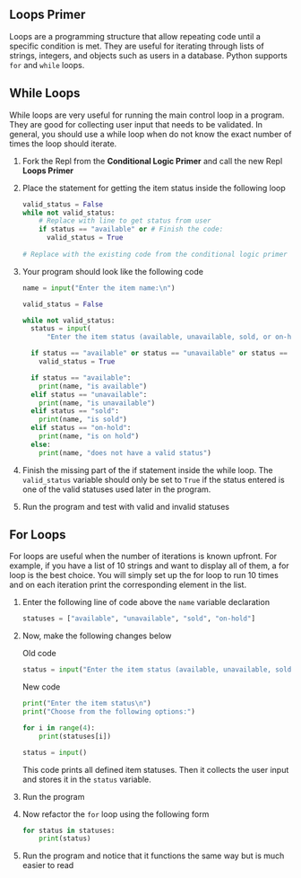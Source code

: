 ## Loops Primer
Loops are a programming structure that allow repeating code until a specific condition is met. They are useful for iterating through lists of strings, integers, and objects such as users in a database. Python supports `for` and `while` loops.

## While Loops
While loops are very useful for running the main control loop in a program. They are good for collecting user input that needs to be validated. In general, you should use a while loop when do not know the exact number of times the loop should iterate.

1. Fork the Repl from the **Conditional Logic Primer** and call the new Repl **Loops Primer**

1. Place the statement for getting the item status inside the following loop

    ```python
    valid_status = False
    while not valid_status:
        # Replace with line to get status from user
        if status == "available" or # Finish the code:
          valid_status = True
  
    # Replace with the existing code from the conditional logic primer
    ```

1. Your program should look like the following code

    ```python
    name = input("Enter the item name:\n")
    
    valid_status = False
    
    while not valid_status:
      status = input(
          "Enter the item status (available, unavailable, sold, or on-hold):\n")
    
      if status == "available" or status == "unavailable" or status == "sold" or status == "on-hold":
        valid_status = True
    
      if status == "available":
        print(name, "is available")
      elif status == "unavailable":
        print(name, "is unavailable")
      elif status == "sold":
        print(name, "is sold")
      elif status == "on-hold":
        print(name, "is on hold")
      else:
        print(name, "does not have a valid status")
      ```

1. Finish the missing part of the if statement inside the while loop. The `valid_status` variable should only be set to `True` if the status entered is one of the valid statuses used later in the program.

1. Run the program and test with valid and invalid statuses

## For Loops
For loops are useful when the number of iterations is known upfront. For example, if you have a list of 10 strings and want to display all of them, a for loop is the best choice. You will simply set up the for loop to run 10 times and on each iteration print the corresponding element in the list.

1. Enter the following line of code above the `name` variable declaration
  
    ```python
    statuses = ["available", "unavailable", "sold", "on-hold"]
    ```

1. Now, make the following changes below

    Old code
    ```python
    status = input("Enter the item status (available, unavailable, sold, or on-hold):\n")
    ```
  
    New code
    ```python
    print("Enter the item status\n")
    print("Choose from the following options:")
    
    for i in range(4):
        print(statuses[i])
    
    status = input()
    ```
    This code prints all defined item statuses. Then it collects the user input and stores it in the `status` variable.
  
1. Run the program

1. Now refactor the `for` loop using the following form

    ```python
    for status in statuses:
        print(status)
    ```

1. Run the program and notice that it functions the same way but is much easier to read
